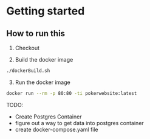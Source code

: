 # Getting started

## How to run this

1) Checkout

2) Build the docker image
```bash
./dockerBuild.sh
```

3) Run the docker image
```bash
docker run --rm -p 80:80 -ti pokerwebsite:latest
```

TODO:
* Create Postgres Container
* figure out a way to get data into postgres container
* create docker-compose.yaml file